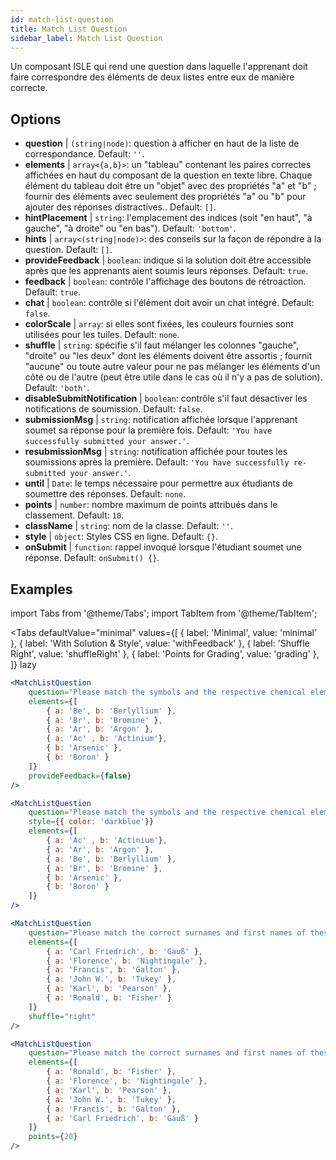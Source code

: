 ```yaml
---
id: match-list-question 
title: Match List Question
sidebar_label: Match List Question
---
```


Un composant ISLE qui rend une question dans laquelle l'apprenant doit faire correspondre des éléments de deux listes entre eux de manière correcte.

## Options

* __question__ | `(string|node)`: question à afficher en haut de la liste de correspondance. Default: `''`.
* __elements__ | `array<{a,b}>`: un "tableau" contenant les paires correctes affichées en haut du composant de la question en texte libre. Chaque élément du tableau doit être un "objet" avec des propriétés "a" et "b" ; fournir des éléments avec seulement des propriétés "a" ou "b" pour ajouter des réponses distractives.. Default: `[]`.
* __hintPlacement__ | `string`: l'emplacement des indices (soit "en haut", "à gauche", "à droite" ou "en bas"). Default: `'bottom'`.
* __hints__ | `array<(string|node)>`: des conseils sur la façon de répondre à la question. Default: `[]`.
* __provideFeedback__ | `boolean`: indique si la solution doit être accessible après que les apprenants aient soumis leurs réponses. Default: `true`.
* __feedback__ | `boolean`: contrôle l'affichage des boutons de rétroaction. Default: `true`.
* __chat__ | `boolean`: contrôle si l'élément doit avoir un chat intégré. Default: `false`.
* __colorScale__ | `array`: si elles sont fixées, les couleurs fournies sont utilisées pour les tuiles. Default: `none`.
* __shuffle__ | `string`: spécifie s'il faut mélanger les colonnes "gauche", "droite" ou "les deux" dont les éléments doivent être assortis ; fournit "aucune" ou toute autre valeur pour ne pas mélanger les éléments d'un côté ou de l'autre (peut être utile dans le cas où il n'y a pas de solution). Default: `'both'`.
* __disableSubmitNotification__ | `boolean`: contrôle s'il faut désactiver les notifications de soumission. Default: `false`.
* __submissionMsg__ | `string`: notification affichée lorsque l'apprenant soumet sa réponse pour la première fois. Default: `'You have successfully submitted your answer.'`.
* __resubmissionMsg__ | `string`: notification affichée pour toutes les soumissions après la première. Default: `'You have successfully re-submitted your answer.'`.
* __until__ | `Date`: le temps nécessaire pour permettre aux étudiants de soumettre des réponses. Default: `none`.
* __points__ | `number`: nombre maximum de points attribués dans le classement. Default: `10`.
* __className__ | `string`: nom de la classe. Default: `''`.
* __style__ | `object`: Styles CSS en ligne. Default: `{}`.
* __onSubmit__ | `function`: rappel invoqué lorsque l'étudiant soumet une réponse. Default: `onSubmit() {}`.


## Examples

import Tabs from '@theme/Tabs';
import TabItem from '@theme/TabItem';

<Tabs
    defaultValue="minimal"
    values={[
        { label: 'Minimal', value: 'minimal' },
        { label: 'With Solution & Style', value: 'withFeedback' },
        { label: 'Shuffle Right', value: 'shuffleRight' },
        { label: 'Points for Grading', value: 'grading' },
    ]}
    lazy
>

<TabItem value="minimal">

```jsx live
<MatchListQuestion
    question="Please match the symbols and the respective chemical element."
    elements={[
        { a: 'Be', b: 'Berlyllium' },
        { a: 'Br', b: 'Bromine' },
        { a: 'Ar', b: 'Argon' },
        { a: 'Ac' , b: 'Actinium'},
        { b: 'Arsenic' },
        { b: 'Boron' }
    ]}
    provideFeedback={false}
/>
```
</TabItem>


<TabItem value="withFeedback">

```jsx live
<MatchListQuestion
    question="Please match the symbols and the respective chemical element."
    style={{ color: 'darkblue'}}
    elements={[
        { a: 'Ac' , b: 'Actinium'},
        { a: 'Ar', b: 'Argon' },
        { a: 'Be', b: 'Berlyllium' },
        { a: 'Br', b: 'Bromine' },
        { b: 'Arsenic' },
        { b: 'Boron' }
    ]}
/>
```
</TabItem>

<TabItem value="shuffleRight">

```jsx live
<MatchListQuestion
    question="Please match the correct surnames and first names of these statisticians."
    elements={[
        { a: 'Carl Friedrich', b: 'Gauß' },
        { a: 'Florence', b: 'Nightingale' },
        { a: 'Francis', b: 'Galton' },
        { a: 'John W.', b: 'Tukey' },
        { a: 'Karl', b: 'Pearson' },
        { a: 'Ronald', b: 'Fisher' }
    ]}
    shuffle="right"
/>
```
</TabItem>

<TabItem value="grading">

```jsx live
<MatchListQuestion
    question="Please match the correct surnames and first names of these statisticians."
    elements={[
        { a: 'Ronald', b: 'Fisher' },
        { a: 'Florence', b: 'Nightingale' },
        { a: 'Karl', b: 'Pearson' },
        { a: 'John W.', b: 'Tukey' },
        { a: 'Francis', b: 'Galton' },
        { a: 'Carl Friedrich', b: 'Gauß' }
    ]}
    points={20}
/>
```
</TabItem>

</Tabs>
